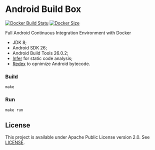 # Android Build Box
[![Docker Build Statu](https://img.shields.io/docker/build/vitorsalgado/android-build-box.svg)](https://hub.docker.com/r/vitorsalgado/android-build-box/) 
[![Docker Size](https://images.microbadger.com/badges/image/vitorsalgado/android-build-box.svg)](https://microbadger.com/images/vitorsalgado/android-build-box)

Full Android Continuous Integration Environment with Docker

* JDK 8;
* Android SDK 26;
* Android Build Tools 26.0.2;
* [Infer](http://fbinfer.com/) for static code analysis;
* [Redex](http://fbredex.com/) to opnimize Android bytecode.

### Build
`make`

### Run
`make run`

## License
This project is available under Apache Public License version 2.0. See [LICENSE](LICENSE).
